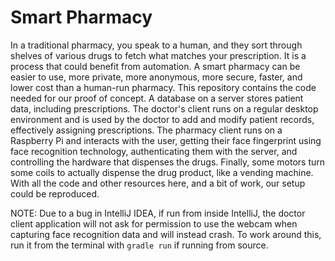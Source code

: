 # Smart Pharmacy

In a traditional pharmacy, you speak to a human, and they sort through shelves of various drugs to fetch what matches your prescription. It is a process that could benefit from automation. A smart pharmacy can be easier to use, more private, more anonymous, more secure, faster, and lower cost than a human-run pharmacy. This repository contains the code needed for our proof of concept. A database on a server stores patient data, including prescriptions. The doctor's client runs on a regular desktop environment and is used by the doctor to add and modify patient records, effectively assigning prescriptions. The pharmacy client runs on a Raspberry Pi and interacts with the user, getting their face fingerprint using face recognition technology, authenticating them with the server, and controlling the hardware that dispenses the drugs. Finally, some motors turn some coils to actually dispense the drug product, like a vending machine. With all the code and other resources here, and a bit of work, our setup could be reproduced.

NOTE: Due to a bug in IntelliJ IDEA, if run from inside IntelliJ, the doctor client application will not ask for permission to use the webcam when capturing face recognition data and will instead crash. To work around this, run it from the terminal with `gradle run` if running from source.